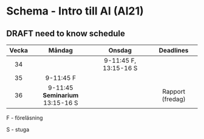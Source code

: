 # Schema - Intro till AI (AI21)

## DRAFT need to know schedule

| Vecka |                 Måndag                 |        Onsdag         |    Deadlines     |
| :---: | :------------------------------------: | :-------------------: | :--------------: |
|  34   |                                        | 9-11:45 F, 13:15-16 S |                  |
|  35   |               9-11:45 F                |                       |                  |
|  36   | 9-11:45 **Seminarium** <br> 13:15-16 S |                       | Rapport (fredag) |

F - föreläsning

S - stuga
